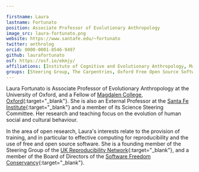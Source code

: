 ```yaml
---

firstname: Laura
lastname: Fortunato
position: Associate Professor of Evolutionary Anthropology
image_src: laura-fortunato.png
website: https://www.santafe.edu/~fortunato
twitter: anthrolog
orcid: 0000-0001-8546-9497
github: laurafortunato
osf: https://osf.io/ekmjy/
affiliations: [Institute of Cognitive and Evolutionary Anthropology, Magdalen College, School of Anthropology & Museum Ethnography, Social Sciences Division]
groups: [Steering Group, The Carpentries, Oxford Free Open Source Software]
---
```


Laura Fortunato is Associate Professor of Evolutionary Anthropology at
the University of Oxford, and a Fellow of [Magdalen College,
Oxford](https://www.magd.ox.ac.uk/){:target="_blank"}. She is also an External Professor
at the [Santa Fe Institute](http://www.santafe.edu/){:target="_blank"} and a member of
its Science Steering Committee. Her research and teaching focus on the
evolution of human social and cultural behaviour.

In the area of open research, Laura's interests relate to the
provision of training, and in particular to effective computing for
reproducibility and the use of free and open source software. She is a
founding member of the Steering Group of the [UK Reproducibility
Network](http://www.ukrn.org/){:target="_blank"}, and a member of the Board of Directors
of the [Software Freedom Conservancy](https://sfconservancy.org/){:target="_blank"}.
